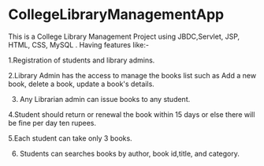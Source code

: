 # CollegeLibraryManagementApp
This is a College Library Management Project using JBDC,Servlet, JSP, HTML, CSS, MySQL .
Having features like:-

1.Registration of students and library admins.

2.Library Admin has the access to manage the books list such as Add a new book, delete a book, update a book's details.

3. Any Librarian admin can issue books to any student.

4.Student should return or renewal the book within 15 days or else there will be fine per day ten rupees.

5.Each student can take only 3 books.

6. Students can searches books by author, book id,title, and category.
